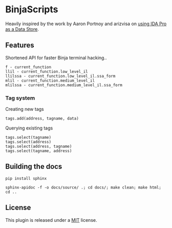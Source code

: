 # BinjaScripts

Heavily inspired by the work by Aaron Portnoy and arizvisa on [using IDA Pro as a Data Store](https://www.youtube.com/watch?v=A4yXdir_59E#).

## Features

Shortened API for faster Binja terminal hacking..

```
f - current_function
llil - current_function.low_level_il
llilssa - current_function.low_level_il.ssa_form
mlil - current_function.medium_level_il
mlilssa - current_function.medium_level_il.ssa_form
```

### Tag system

Creating new tags

```
tags.add(address, tagname, data)
```

Querying existing tags

```
tags.select(tagname)
tags.select(address)
tags.select(address, tagname)
tags.select(tagname, address)
```

## Building the docs

```
pip install sphinx
```

```
sphinx-apidoc -f -o docs/source/ .; cd docs/; make clean; make html; cd ..
```

## License

This plugin is released under a [MIT](LICENSE) license.
